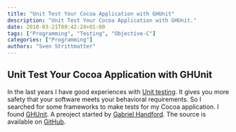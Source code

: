 ```yaml
---
title: "Unit Test Your Cocoa Application with GHUnit"
description: "Unit Test Your Cocoa Application with GHUnit."
date: 2010-03-21T09:42:24+01:00
tags: ["Programming", "Testing", "Objective-C"]
categories: ["Programming"]
authors: "Sven Strittmatter"
---
```


## Unit Test Your Cocoa Application with GHUnit

In the last years  I have good experiences with [Unit  testing][1]. It gives you
more  safety  that  your  software  meets your  behavioral  requirements.  So  I
searched for  some frameworks to  make tests for  my Cocoa application.  I found
[GHUnit][2].  A  preoject  started  by  [Gabriel  Handford][3].  The  source  is
available on [GitHub][4].

[1]: http://en.wikipedia.org/wiki/Unit_testing
[2]: http://rel.me/2009/02/21/unit-testing-for-mac-os-x-and-iphone-ghunit/
[3]: http://rel.me/
[4]: http://github.com/gabriel/gh-unit